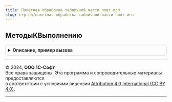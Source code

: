 ```yaml
---
title: Пакетная обработка табличной части повт исп
slug: erp-uh/пакетная-обработка-табличной-части-повт-исп
---
```



## МетодыКВыполнению
<details style="margin: 1em 0; padding: 0.5em; border: 1px solid #ccc; border-radius: 6px;">

<summary style="font-weight: bold; cursor: pointer;">Описание, пример вызова</summary>

```bsl

// Методы к выполнению.
//
// Возвращаемое значение:
//  ТаблицаЗначений - Методы к выполнению:
// * Обработка - Строка - Имя действия, которое требуется произвести над строкой табличной части.
// * Метод - Строка - Путь к экспортному методу, который выполняет указанное в колонке Обработка действие.
// * Порядок - Число - Приоритет выполнения действия над строкой.
//
Функция МетодыКВыполнению() Экспорт
```

Пример вызова
```bsl
Результат = ПакетнаяОбработкаТабличнойЧастиПовтИсп.МетодыКВыполнению() 
```
</details>

---

© 2024, **ООО 1С-Софт**  
Все права защищены. Эта программа и сопроводительные материалы предоставляются  
в соответствии с условиями лицензии [Attribution 4.0 International (CC BY 4.0)](https://creativecommons.org/licenses/by/4.0/legalcode).

---
